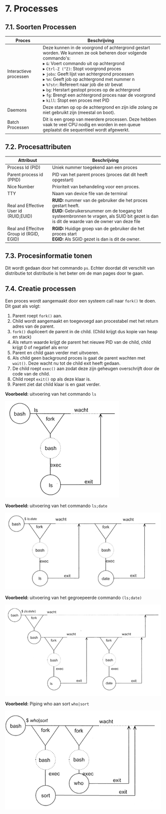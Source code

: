# 7. Processes
## 7.1. Soorten Processen
|Proces|Beschrijving|
|-|-|
|Interactieve processen|Deze kunnen in de voorgrond of achtergrond gestart worden. We kunnen ze ook beheren door volgende commando's:<br />▸ `&`: Voert commando uit op achtergrond<br />▸ `Ctrl-Z (^Z)`: Stopt voorgrond proces<br />▸ `jobs`: Geeft lijst van achtergrond processen<br />▸ `%n`: Geeft job op achtergrond met nummer n<br />▸ `%?str`: Refereert naar job die str bevat<br />▸ `bg`: Herstart gestopt proces op de achtergrond<br />▸ `fg`: Brengt een achtergrond proces naar de voorgrond<br />▸ `kill`: Stopt een proces met PID<br />|
|Daemons|Deze starten op op de achtergrond en zijn idle zolang ze niet gebruikt zijn (meestal on boot).|
|Batch Processen|Dit is een groep van meerdere processen. Deze hebben vaak te veel CPU nodig en worden in een queue geplaatst die sequentieel wordt afgewerkt.|

## 7.2. Procesattributen
|Attribuut|Beschrijving|
|-|-|
|Process Id (PID)|Uniek nummer toegekend aan een proces|
|Parent process id (PPID)|PID van het parent proces (proces dat dit heeft opgestart)|
|Nice Number|Prioriteit van behandeling voor een proces.|
|TTY|Naam van device file van de terminal|
|Real and Effective User id (RUID,EUID)|**RUID:** nummer van de gebruiker die het proces gestart heeft.<br />**EUID:** Gebruikersnummer om de toegang tot systeembronnen te vragen, als SUID bit gezet is dan is dit de waarde van de owner van deze file|
|Real and Effecitve Group id (RGID, EGID)|**RGID:** Huidige groep van de gebruiker die het proces start</br >**EGID:** Als SGID gezet is dan is dit de owner.

## 7.3. Procesinformatie tonen
Dit wordt gedaan door het commando `ps`. Echter doordat dit verschilt van distributie tot distributie is het beter om de man pages door te gaan.

## 7.4. Creatie processen
Een proces wordt aangemaakt door een systeem call naar `fork()` te doen. Dit gaat als volgt:

1. Parent roept `fork()` aan.
2. Child wordt aangemaakt en toegevoegd aan procestabel met het return adres van de parent.
3. `fork()` dupliceert de parent in de child. (Child krijgt dus kopie van heap en stack)
4. Als return waarde krijgt de parent het nieuwe PID van de child, child krijgt 0 of negatief als error
5. Parent en child gaan verder met uitvoeren.
6. Als child geen background proces is gaat de parent wachten met `wait()`. Deze wacht nu tot de child exit heeft gedaan.
7. De child roept `exec()` aan zodat deze zijn geheugen overschrijft door de code van de child.
8. Child roept `exit()` op als deze klaar is.
9. Parent ziet dat child klaar is en gaat verder.

**Voorbeeld:** uitvoering van het commando `ls`

![3.jpg](3.jpg)

**Voorbeeld:** uitvoering van het commando `ls;date`

![1.jpg](1.jpg)

**Voorbeeld:** uitvoering van het gegroepeerde commando `(ls;date)`

![2.jpg](2.jpg)

**Voorbeeld:** Piping who aan sort `who|sort`

![4.jpg](4.jpg)

